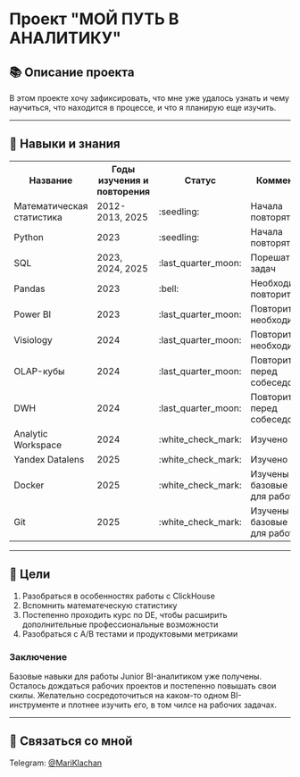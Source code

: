 # Проект "МОЙ ПУТЬ В АНАЛИТИКУ"

## 📚 Описание проекта

В этом проекте хочу зафиксировать, что мне уже удалось узнать и чему научиться, что находится в процессе, и что я планирую еще изучить.

---

## :page_with_curl: Навыки и знания

<table>
    <tr>
        <th>Название</th>
        <th>Годы изучения и повторения</th>
        <th>Статус</th>
        <th>Комментарий</th>
    </tr>
    <tr>
        <td>Математическая статистика</td>
        <td>2012-2013, 2025</td>
        <td>:seedling:</td>
        <td>Начала повторять</td>
    </tr>
    <tr>
        <td>Python</td>
        <td>2023</td>
        <td>:seedling:</td>
        <td>Начала повторять</td>
    </tr>
    <tr>
        <td>SQL</td>
        <td>2023, 2024, 2025</td>
        <td>:last_quarter_moon:</td>
        <td>Порешать еще задач</td>
    </tr>
    <tr>
        <td>Pandas</td>
        <td>2023</td>
        <td>:bell:</td>
        <td>Необходимо повторить</td>
    </tr>
    <tr>
        <td>Power BI</td>
        <td>2023</td>
        <td>:last_quarter_moon:</td>
        <td>Повторить по необходимости</td>
    </tr>
    <tr>
        <td>Visiology</td>
        <td>2024</td>
        <td>:last_quarter_moon:</td>
        <td>Повторить по необходимости</td>
    </tr>
    <tr>
        <td>OLAP-кубы</td>
        <td>2024</td>
        <td>:last_quarter_moon:</td>
        <td>Повторить перед собеседованием</td>
    </tr>
    <tr>
        <td>DWH</td>
        <td>2024</td>
        <td>:last_quarter_moon:</td>
        <td>Повторить перед собеседованием</td>
    </tr>
    <tr>
        <td>Analytic Workspace</td>
        <td>2024</td>
        <td>:white_check_mark:</td>
        <td>Изучено</td>
    </tr>
    <tr>
        <td>Yandex Datalens</td>
        <td>2025</td>
        <td>:white_check_mark:</td>
        <td>Изучено</td>
    </tr>
    <tr>
        <td>Docker</td>
        <td>2025</td>
        <td>:white_check_mark:</td>
        <td>Изучены базовые навыки для работы</td>
    </tr>
    <tr>
        <td>Git</td>
        <td>2025</td>
        <td>:white_check_mark:</td>
        <td>Изучены базовые навыки для работы</td>
    </tr>
</table>

---

## :dart: Цели

1. Разобраться в особенностях работы с ClickHouse
2. Вспомнить математеческую статистику
3. Постепенно проходить курс по DE, чтобы расширить дополнительные профессиональные возможности
4. Разобраться с A/B тестами и продуктовыми метриками

### Заключение

Базовые навыки для работы Junior BI-аналитиком уже получены. Осталось дождаться рабочих проектов и постепенно повышать свои скилы. 
Желательно сосредоточиться на каком-то одном BI-инструменте и плотнее изучить его,  в том чилсе на рабочих задачах.

---

## :calling: Связаться со мной

Telegram: [@MariKlachan](https://t.me/MariKlachan)